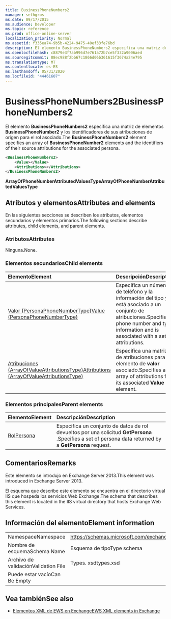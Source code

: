 ```yaml
---
title: BusinessPhoneNumbers2
manager: sethgros
ms.date: 09/17/2015
ms.audience: Developer
ms.topic: reference
ms.prod: office-online-server
localization_priority: Normal
ms.assetid: f335ea74-9b5b-4224-9475-40ef33fe76bd
description: El elemento BusinessPhoneNumbers2 especifica una matriz de elementos BusinessPhoneNumber2 y los identificadores de sus atribuciones de origen para el rol asociado.
ms.openlocfilehash: c8879e3f7ab996d7e761a72b7ce5f332a9006aed
ms.sourcegitcommit: 88ec988f2bb67c1866d06b361615f3674a24e795
ms.translationtype: MT
ms.contentlocale: es-ES
ms.lasthandoff: 05/31/2020
ms.locfileid: "44461607"
---
```

# <a name="businessphonenumbers2"></a><span data-ttu-id="d08ba-103">BusinessPhoneNumbers2</span><span class="sxs-lookup"><span data-stu-id="d08ba-103">BusinessPhoneNumbers2</span></span>

<span data-ttu-id="d08ba-104">El elemento **BusinessPhoneNumbers2** especifica una matriz de elementos **BusinessPhoneNumber2** y los identificadores de sus atribuciones de origen para el rol asociado.</span><span class="sxs-lookup"><span data-stu-id="d08ba-104">The **BusinessPhoneNumbers2** element specifies an array of **BusinessPhoneNumber2** elements and the identifiers of their source attributions for the associated persona.</span></span> 
  
```XML
<BusinessPhoneNumbers2>
    <Value></Value>
    <Attributions></Attributions>
</BusinessPhoneNumbers2>
```

 <span data-ttu-id="d08ba-105">**ArrayOfPhoneNumberAttributedValuesType**</span><span class="sxs-lookup"><span data-stu-id="d08ba-105">**ArrayOfPhoneNumberAttributedValuesType**</span></span>
## <a name="attributes-and-elements"></a><span data-ttu-id="d08ba-106">Atributos y elementos</span><span class="sxs-lookup"><span data-stu-id="d08ba-106">Attributes and elements</span></span>

<span data-ttu-id="d08ba-107">En las siguientes secciones se describen los atributos, elementos secundarios y elementos primarios.</span><span class="sxs-lookup"><span data-stu-id="d08ba-107">The following sections describe attributes, child elements, and parent elements.</span></span>
  
### <a name="attributes"></a><span data-ttu-id="d08ba-108">Atributos</span><span class="sxs-lookup"><span data-stu-id="d08ba-108">Attributes</span></span>

<span data-ttu-id="d08ba-109">Ninguna.</span><span class="sxs-lookup"><span data-stu-id="d08ba-109">None.</span></span>
  
### <a name="child-elements"></a><span data-ttu-id="d08ba-110">Elementos secundarios</span><span class="sxs-lookup"><span data-stu-id="d08ba-110">Child elements</span></span>

|<span data-ttu-id="d08ba-111">**Elemento**</span><span class="sxs-lookup"><span data-stu-id="d08ba-111">**Element**</span></span>|<span data-ttu-id="d08ba-112">**Descripción**</span><span class="sxs-lookup"><span data-stu-id="d08ba-112">**Description**</span></span>|
|:-----|:-----|
|[<span data-ttu-id="d08ba-113">Valor (PersonaPhoneNumberType)</span><span class="sxs-lookup"><span data-stu-id="d08ba-113">Value (PersonaPhoneNumberType)</span></span>](value-personaphonenumbertype.md) <br/> |<span data-ttu-id="d08ba-114">Especifica un número de teléfono y la información del tipo y está asociado a un conjunto de atribuciones.</span><span class="sxs-lookup"><span data-stu-id="d08ba-114">Specifies a phone number and type information and is associated with a set of attributions.</span></span>  <br/> |
|[<span data-ttu-id="d08ba-115">Atribuciones (ArrayOfValueAttributionsType)</span><span class="sxs-lookup"><span data-stu-id="d08ba-115">Attributions (ArrayOfValueAttributionsType)</span></span>](attributions-arrayofvalueattributionstype.md) <br/> |<span data-ttu-id="d08ba-116">Especifica una matriz de atribuciones para su elemento de **valor** asociado.</span><span class="sxs-lookup"><span data-stu-id="d08ba-116">Specifies an array of attributions for its associated **Value** element.</span></span>  <br/> |
   
### <a name="parent-elements"></a><span data-ttu-id="d08ba-117">Elementos principales</span><span class="sxs-lookup"><span data-stu-id="d08ba-117">Parent elements</span></span>

|<span data-ttu-id="d08ba-118">**Elemento**</span><span class="sxs-lookup"><span data-stu-id="d08ba-118">**Element**</span></span>|<span data-ttu-id="d08ba-119">**Descripción**</span><span class="sxs-lookup"><span data-stu-id="d08ba-119">**Description**</span></span>|
|:-----|:-----|
|[<span data-ttu-id="d08ba-120">Rol</span><span class="sxs-lookup"><span data-stu-id="d08ba-120">Persona</span></span>](persona.md) <br/> |<span data-ttu-id="d08ba-121">Especifica un conjunto de datos de rol devueltos por una solicitud **GetPersona** .</span><span class="sxs-lookup"><span data-stu-id="d08ba-121">Specifies a set of persona data returned by a **GetPersona** request.</span></span>  <br/> |
   
## <a name="remarks"></a><span data-ttu-id="d08ba-122">Comentarios</span><span class="sxs-lookup"><span data-stu-id="d08ba-122">Remarks</span></span>

<span data-ttu-id="d08ba-123">Este elemento se introdujo en Exchange Server 2013.</span><span class="sxs-lookup"><span data-stu-id="d08ba-123">This element was introduced in Exchange Server 2013.</span></span>
  
<span data-ttu-id="d08ba-124">El esquema que describe este elemento se encuentra en el directorio virtual IIS que hospeda los servicios Web Exchange.</span><span class="sxs-lookup"><span data-stu-id="d08ba-124">The schema that describes this element is located in the IIS virtual directory that hosts Exchange Web Services.</span></span>
  
## <a name="element-information"></a><span data-ttu-id="d08ba-125">Información del elemento</span><span class="sxs-lookup"><span data-stu-id="d08ba-125">Element information</span></span>

|||
|:-----|:-----|
|<span data-ttu-id="d08ba-126">Namespace</span><span class="sxs-lookup"><span data-stu-id="d08ba-126">Namespace</span></span>  <br/> |https://schemas.microsoft.com/exchange/services/2006/types  <br/> |
|<span data-ttu-id="d08ba-127">Nombre de esquema</span><span class="sxs-lookup"><span data-stu-id="d08ba-127">Schema Name</span></span>  <br/> |<span data-ttu-id="d08ba-128">Esquema de tipo</span><span class="sxs-lookup"><span data-stu-id="d08ba-128">Type schema</span></span>  <br/> |
|<span data-ttu-id="d08ba-129">Archivo de validación</span><span class="sxs-lookup"><span data-stu-id="d08ba-129">Validation File</span></span>  <br/> |<span data-ttu-id="d08ba-130">Types. xsd</span><span class="sxs-lookup"><span data-stu-id="d08ba-130">types.xsd</span></span>  <br/> |
|<span data-ttu-id="d08ba-131">Puede estar vacío</span><span class="sxs-lookup"><span data-stu-id="d08ba-131">Can Be Empty</span></span>  <br/> ||
   
## <a name="see-also"></a><span data-ttu-id="d08ba-132">Vea también</span><span class="sxs-lookup"><span data-stu-id="d08ba-132">See also</span></span>



- [<span data-ttu-id="d08ba-133">Elementos XML de EWS en Exchange</span><span class="sxs-lookup"><span data-stu-id="d08ba-133">EWS XML elements in Exchange</span></span>](ews-xml-elements-in-exchange.md)

